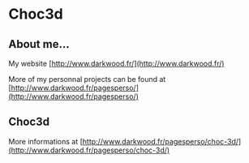 Choc3d
======

About me...
-----------

My website [http://www.darkwood.fr/](http://www.darkwood.fr/)

More of my personnal projects can be found at [http://www.darkwood.fr/pagesperso/](http://www.darkwood.fr/pagesperso/)

Choc3d
------

More informations at [http://www.darkwood.fr/pagesperso/choc-3d/](http://www.darkwood.fr/pagesperso/choc-3d/)
